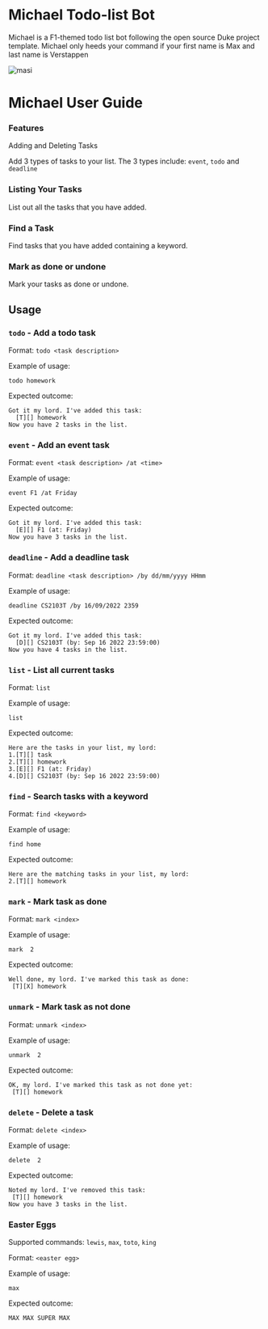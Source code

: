 
# Michael Todo-list Bot
Michael is a F1-themed todo list bot following the open source Duke project template. Michael only heeds your command if your first name is Max and last name is Verstappen

![masi](https://user-images.githubusercontent.com/46512542/190847321-dd88dac3-afc7-45d8-a044-e909748aadb4.jpeg)

# Michael User Guide
### Features
Adding and Deleting Tasks

Add 3 types of tasks to your list. The 3 types include: `event`, `todo` and `deadline`

### Listing Your Tasks
List out all the tasks that you have added.

### Find a Task
Find tasks that you have added containing a keyword.

### Mark as done or undone
Mark your tasks as done or undone.

## Usage
### `todo` - Add a todo task
Format: `todo <task description>`

Example of usage:

`todo homework`

Expected outcome:
```
Got it my lord. I've added this task:
  [T][] homework
Now you have 2 tasks in the list.
```

### `event` - Add an event task
Format: `event <task description> /at <time>`

Example of usage:

`event F1 /at Friday`

Expected outcome:
```
Got it my lord. I've added this task:
  [E][] F1 (at: Friday)
Now you have 3 tasks in the list.
```

### `deadline` - Add a deadline task
Format: `deadline <task description> /by dd/mm/yyyy HHmm`

Example of usage:

`deadline CS2103T /by 16/09/2022 2359`

Expected outcome:
```
Got it my lord. I've added this task:
  [D][] CS2103T (by: Sep 16 2022 23:59:00)
Now you have 4 tasks in the list.
```

### `list` - List all current tasks
Format: `list`

Example of usage:

`list`

Expected outcome:
```
Here are the tasks in your list, my lord:
1.[T][] task
2.[T][] homework
3.[E][] F1 (at: Friday)
4.[D][] CS2103T (by: Sep 16 2022 23:59:00)
```

### `find` - Search tasks with a keyword
Format: `find <keyword>`

Example of usage:

`find home`

Expected outcome:
```
Here are the matching tasks in your list, my lord:
2.[T][] homework
```

### `mark` - Mark task as done
Format: `mark <index>`

Example of usage:

`mark  2`

Expected outcome:
```
Well done, my lord. I've marked this task as done:
 [T][X] homework
```

### `unmark` - Mark task as not done
Format: `unmark <index>`

Example of usage:

`unmark  2`

Expected outcome:
```
OK, my lord. I've marked this task as not done yet:
 [T][] homework
```

### `delete` - Delete a task
Format: `delete <index>`

Example of usage:

`delete  2`

Expected outcome:
```
Noted my lord. I've removed this task:
 [T][] homework
Now you have 3 tasks in the list.
```

### Easter Eggs
Supported commands: `lewis`, `max`, `toto`, `king`

Format: `<easter egg>`

Example of usage:

`max`

Expected outcome:
```
MAX MAX SUPER MAX
```